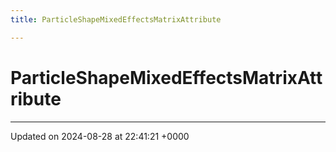 ```yaml
---
title: ParticleShapeMixedEffectsMatrixAttribute

---
```


# ParticleShapeMixedEffectsMatrixAttribute





-------------------------------

Updated on 2024-08-28 at 22:41:21 +0000